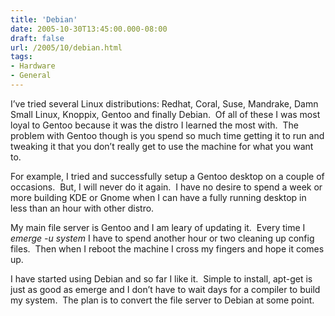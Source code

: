 ```yaml
---
title: 'Debian'
date: 2005-10-30T13:45:00.000-08:00
draft: false
url: /2005/10/debian.html
tags: 
- Hardware
- General
---
```


I’ve tried several Linux distributions: Redhat, Coral, Suse, Mandrake, Damn Small Linux, Knoppix, Gentoo and finally Debian.  Of all of these I was most loyal to Gentoo because it was the distro I learned the most with.  The problem with Gentoo though is you spend so much time getting it to run and tweaking it that you don’t really get to use the machine for what you want to.

For example, I tried and successfully setup a Gentoo desktop on a couple of occasions.  But, I will never do it again.  I have no desire to spend a week or more building KDE or Gnome when I can have a fully running desktop in less than an hour with other distro.

My main file server is Gentoo and I am leary of updating it.  Every time I _emerge -u system_ I have to spend another hour or two cleaning up config files.  Then when I reboot the machine I cross my fingers and hope it comes up.

I have started using Debian and so far I like it.  Simple to install, apt-get is just as good as emerge and I don’t have to wait days for a compiler to build my system.  The plan is to convert the file server to Debian at some point.